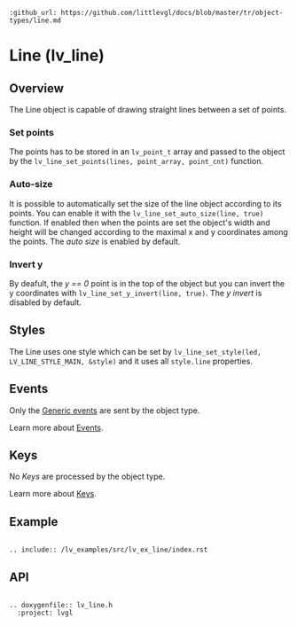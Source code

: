 ```eval_rst
:github_url: https://github.com/littlevgl/docs/blob/master/tr/object-types/line.md
```
# Line (lv_line)

## Overview

The Line object is capable of drawing straight lines between a set of points.

### Set points 
The points has to be stored in an `lv_point_t` array and passed to the object by the `lv_line_set_points(lines, point_array, point_cnt)` function. 

### Auto-size
It is possible to automatically set the size of the line object according to its points. 
You can enable it with the `lv_line_set_auto_size(line, true)` function. 
If enabled then when the points are set the object's width and height will be changed according to the maximal x and y coordinates among the points. The *auto size* is enabled by default.

### Invert y
By deafult, the *y == 0* point is in the top of the object but you can invert the y coordinates with `lv_line_set_y_invert(line, true)`. The *y invert* is disabled by default.

## Styles

The Line uses one style which can be set by `lv_line_set_style(led, LV_LINE_STYLE_MAIN, &style)` and it uses all `style.line` properties.

## Events
Only the [Generic events](/overview/event.html#generic-events) are sent by the object type.

Learn more about [Events](/overview/event).

## Keys
No *Keys* are processed by the object type.

Learn more about [Keys](/overview/indev).

## Example

```eval_rst

.. include:: /lv_examples/src/lv_ex_line/index.rst

```

## API 

```eval_rst

.. doxygenfile:: lv_line.h
  :project: lvgl
        
```
